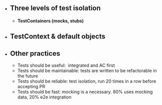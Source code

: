 - ## Three levels of test isolation
	- #### TestContainers (mocks, stubs)
- ## TestContext & default objects
- ## Other practices
	- Tests should be useful:  integrated and AC first
	- Tests should be maintainable: tests are written to be refactorable in the future
	- Tests should be reliable: test isolation, run 20 times in a row before accepting PR
	- Tests should be fast: mocking is a necessary. 80% uses mocking data, 20% e2e integration